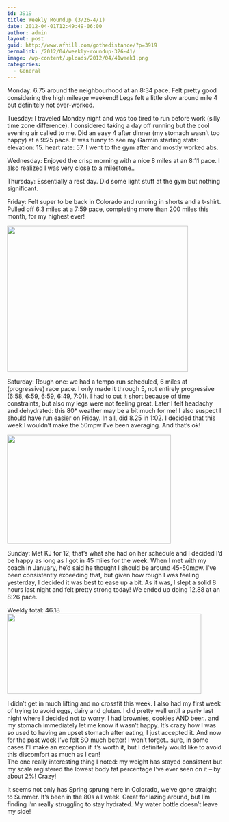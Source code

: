 ```yaml
---
id: 3919
title: Weekly Roundup (3/26-4/1)
date: 2012-04-01T12:49:49-06:00
author: admin
layout: post
guid: http://www.afhill.com/gothedistance/?p=3919
permalink: /2012/04/weekly-roundup-326-41/
image: /wp-content/uploads/2012/04/41week1.png
categories:
  - General
---
```

Monday: 6.75 around the neighbourhood at an 8:34 pace. Felt pretty good considering the high mileage weekend! Legs felt a little slow around mile 4 but definitely not over-worked. 

Tuesday: I traveled Monday night and was too tired to run before work (silly time zone difference). I considered taking a day off running but the cool evening air called to me. Did an easy 4 after dinner (my stomach wasn&#8217;t too happy) at a 9:25 pace. It was funny to see my Garmin starting stats: elevation: 15. heart rate: 57. I went to the gym after and mostly worked abs.

Wednesday: Enjoyed the crisp morning with a nice 8 miles at an 8:11 pace. I also realized I was very close to a milestone..

Thursday: Essentially a rest day. Did some light stuff at the gym but nothing significant.

Friday: Felt super to be back in Colorado and running in shorts and a t-shirt. Pulled off 6.3 miles at a 7:59 pace, completing more than 200 miles this month, for my highest ever!

[<img src="http://www.afhill.com/gothedistance/wp-content/uploads/2012/03/monthly1.png" alt="" title="monthly" width="423" height="341" class="alignnone size-full wp-image-3947" />](http://www.afhill.com/gothedistance/wp-content/uploads/2012/03/monthly1.png)

Saturday: Rough one: we had a tempo run scheduled, 6 miles at (progressive) race pace. I only made it through 5, not entirely progressive (6:58, 6:59, 6:59, 6:49, 7:01). I had to cut it short because of time constraints, but also my legs were not feeling great. Later I felt headachy and dehydrated: this 80* weather may be a bit much for me! I also suspect I should have run easier on Friday. In all, did 8.25 in 1:02. I decided that this week I wouldn&#8217;t make the 50mpw I&#8217;ve been averaging. And that&#8217;s ok! 

[<img src="http://www.afhill.com/gothedistance/wp-content/uploads/2012/04/weeklytraining-1.png" alt="" title="weeklytraining-1" width="383" height="254" class="alignnone size-full wp-image-3948" />](http://www.afhill.com/gothedistance/wp-content/uploads/2012/04/weeklytraining-1.png)

Sunday: Met KJ for 12; that&#8217;s what she had on her schedule and I decided I&#8217;d be happy as long as I got in 45 miles for the week. When I met with my coach in January, he&#8217;d said he thought I should be around 45-50mpw. I&#8217;ve been consistently exceeding that, but given how rough I was feeling yesterday, I decided it was best to ease up a bit. As it was, I slept a solid 8 hours last night and felt pretty strong today! We ended up doing 12.88 at an 8:26 pace. 

Weekly total: 46.18  
[<img src="http://www.afhill.com/gothedistance/wp-content/uploads/2012/04/41week.png" alt="" title="41week" width="454" height="187" class="alignnone size-full wp-image-3951" />](http://www.afhill.com/gothedistance/wp-content/uploads/2012/04/41week.png)

I didn&#8217;t get in much lifting and no crossfit this week. I also had my first week of trying to avoid eggs, dairy and gluten. I did pretty well until a party last night where I decided not to worry. I had brownies, cookies AND beer.. and my stomach immediately let me know it wasn&#8217;t happy. It&#8217;s crazy how I was so used to having an upset stomach after eating, I just accepted it. And now for the past week I&#8217;ve felt SO much better! I won&#8217;t forget.. sure, in some cases I&#8217;ll make an exception if it&#8217;s worth it, but I definitely would like to avoid this discomfort as much as I can!  
The one really interesting thing I noted: my weight has stayed consistent but my scale registered the lowest body fat percentage I&#8217;ve ever seen on it &#8211; by about 2%! Crazy! 

It seems not only has Spring sprung here in Colorado, we&#8217;ve gone straight to Summer. It&#8217;s been in the 80s all week. Great for lazing around, but I&#8217;m finding I&#8217;m really struggling to stay hydrated. My water bottle doesn&#8217;t leave my side!